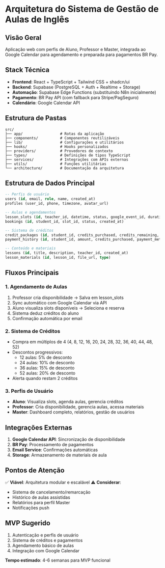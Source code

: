 # Arquitetura do Sistema de Gestão de Aulas de Inglês

## Visão Geral
Aplicação web com perfis de Aluno, Professor e Master, integrada ao Google Calendar para agendamento e preparada para pagamentos BR Pay.

## Stack Técnica
- **Frontend**: React + TypeScript + Tailwind CSS + shadcn/ui
- **Backend**: Supabase (PostgreSQL + Auth + Realtime + Storage)
- **Automação**: Supabase Edge Functions (substituindo N8n inicialmente)
- **Pagamento**: BR Pay API (com fallback para Stripe/PagSeguro)
- **Calendário**: Google Calendar API

## Estrutura de Pastas
```
src/
├── app/                 # Rotas da aplicação
├── components/          # Componentes reutilizáveis
├── lib/                 # Configurações e utilitários
├── hooks/               # Hooks personalizados
├── providers/           # Provedores de contexto
├── types/               # Definições de tipos TypeScript
├── services/            # Integrações com APIs externas
├── utils/               # Funções utilitárias
└── architecture/        # Documentação da arquitetura
```

## Estrutura de Dados Principal
```sql
-- Perfis de usuário
users (id, email, role, name, created_at)
profiles (user_id, phone, timezone, avatar_url)

-- Aulas e agendamentos
lesson_slots (id, teacher_id, datetime, status, google_event_id, duration)
bookings (id, student_id, slot_id, status, created_at)

-- Sistema de créditos
credit_packages (id, student_id, credits_purchased, credits_remaining, expiry_date, discount_applied)
payment_history (id, student_id, amount, credits_purchased, payment_method, status)

-- Conteúdo e materiais
lessons (id, title, description, teacher_id, created_at)
lesson_materials (id, lesson_id, file_url, type)
```

## Fluxos Principais

### 1. Agendamento de Aulas
1. Professor cria disponibilidade → Salva em lesson_slots
2. Sync automático com Google Calendar via API
3. Aluno visualiza slots disponíveis → Seleciona e reserva
4. Sistema deduz créditos do aluno
5. Confirmação automática por email

### 2. Sistema de Créditos
- Compra em múltiplos de 4 (4, 8, 12, 16, 20, 24, 28, 32, 36, 40, 44, 48, 52)
- Descontos progressivos:
  - 12 aulas: 5% de desconto
  - 24 aulas: 10% de desconto
  - 36 aulas: 15% de desconto
  - 52 aulas: 20% de desconto
- Alerta quando restam 2 créditos

### 3. Perfis de Usuário
- **Aluno**: Visualiza slots, agenda aulas, gerencia créditos
- **Professor**: Cria disponibilidade, gerencia aulas, acessa materiais
- **Master**: Dashboard completo, relatórios, gestão de usuários

## Integrações Externas
1. **Google Calendar API**: Sincronização de disponibilidade
2. **BR Pay**: Processamento de pagamentos
3. **Email Service**: Confirmações automáticas
4. **Storage**: Armazenamento de materiais de aula

## Pontos de Atenção
✅ **Viável**: Arquitetura modular e escalável
⚠️ **Considerar**:
- Sistema de cancelamento/remarcação
- Histórico de aulas assistidas
- Relatórios para perfil Master
- Notificações push

## MVP Sugerido
1. Autenticação e perfis de usuário
2. Sistema de créditos e pagamentos
3. Agendamento básico de aulas
4. Integração com Google Calendar

**Tempo estimado**: 4-6 semanas para MVP funcional